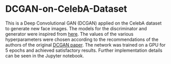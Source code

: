 # DCGAN-on-CelebA-Dataset
This is a Deep Convolutional GAN (DCGAN) applied on the CelebA dataset to generate new face images. The models for the discriminator and generator were inspired from [here](https://pytorch.org/tutorials/beginner/dcgan_faces_tutorial.html). The values of the various hyperparameters were chosen according to the recommendations of the authors of the original [DCGAN paper](https://arxiv.org/abs/1511.06434). The network was trained on a GPU for 5 epochs and achieved satisfactory results. Further implementation details can be seen in the Jupyter notebook.
